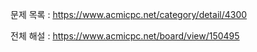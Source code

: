 문제 목록 : https://www.acmicpc.net/category/detail/4300

전체 해설 : https://www.acmicpc.net/board/view/150495
